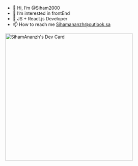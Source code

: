 - 👋 Hi, I’m @Siham2000
- 👀 I’m interested in frontEnd 
- 🌱 JS + React.js Developer 
- 📫 How to reach me Sihamananzh@outlook.sa

<!---
Siham2000/Siham2000 is a ✨ frontEnd developer ✨ repository because its `README.md` (this file) appears on your GitHub profile.
You can click the Preview link to take a look at your changes.
--->
<a href="https://app.daily.dev/Siham2000"><img src="https://api.daily.dev/devcards/cbddf33795e3493b933376a76614442b.png?r=172" width="400" alt="SihamAnanzh's Dev Card"/></a>
